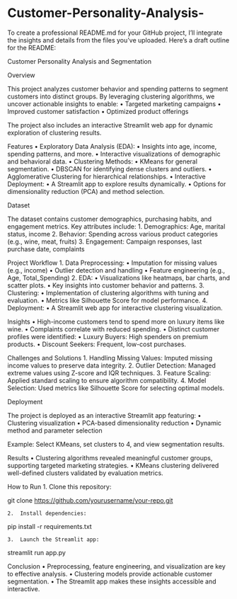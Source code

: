 # Customer-Personality-Analysis-
To create a professional README.md for your GitHub project, I’ll integrate the insights and details from the files you’ve uploaded. Here’s a draft outline for the README:


Customer Personality Analysis and Segmentation

Overview

This project analyzes customer behavior and spending patterns to segment customers into distinct groups. By leveraging clustering algorithms, we uncover actionable insights to enable:
	•	Targeted marketing campaigns
	•	Improved customer satisfaction
	•	Optimized product offerings

The project also includes an interactive Streamlit web app for dynamic exploration of clustering results.

Features
	•	Exploratory Data Analysis (EDA):
	•	Insights into age, income, spending patterns, and more.
	•	Interactive visualizations of demographic and behavioral data.
	•	Clustering Methods:
	•	KMeans for general segmentation.
	•	DBSCAN for identifying dense clusters and outliers.
	•	Agglomerative Clustering for hierarchical relationships.
	•	Interactive Deployment:
	•	A Streamlit app to explore results dynamically.
	•	Options for dimensionality reduction (PCA) and method selection.

Dataset

The dataset contains customer demographics, purchasing habits, and engagement metrics. Key attributes include:
	1.	Demographics: Age, marital status, income
	2.	Behavior: Spending across various product categories (e.g., wine, meat, fruits)
	3.	Engagement: Campaign responses, last purchase date, complaints

Project Workflow
	1.	Data Preprocessing:
	•	Imputation for missing values (e.g., income)
	•	Outlier detection and handling
	•	Feature engineering (e.g., Age, Total_Spending)
	2.	EDA:
	•	Visualizations like heatmaps, bar charts, and scatter plots.
	•	Key insights into customer behavior and patterns.
	3.	Clustering:
	•	Implementation of clustering algorithms with tuning and evaluation.
	•	Metrics like Silhouette Score for model performance.
	4.	Deployment:
	•	A Streamlit web app for interactive clustering visualization.

Insights
	•	High-income customers tend to spend more on luxury items like wine.
	•	Complaints correlate with reduced spending.
	•	Distinct customer profiles were identified:
	•	Luxury Buyers: High spenders on premium products.
	•	Discount Seekers: Frequent, low-cost purchases.

Challenges and Solutions
	1.	Handling Missing Values: Imputed missing income values to preserve data integrity.
	2.	Outlier Detection: Managed extreme values using Z-score and IQR techniques.
	3.	Feature Scaling: Applied standard scaling to ensure algorithm compatibility.
	4.	Model Selection: Used metrics like Silhouette Score for selecting optimal models.

Deployment

The project is deployed as an interactive Streamlit app featuring:
	•	Clustering visualization
	•	PCA-based dimensionality reduction
	•	Dynamic method and parameter selection

Example: Select KMeans, set clusters to 4, and view segmentation results.

Results
	•	Clustering algorithms revealed meaningful customer groups, supporting targeted marketing strategies.
	•	KMeans clustering delivered well-defined clusters validated by evaluation metrics.

How to Run
	1.	Clone this repository:

git clone https://github.com/yourusername/your-repo.git


	2.	Install dependencies:

pip install -r requirements.txt


	3.	Launch the Streamlit app:

streamlit run app.py

Conclusion
	•	Preprocessing, feature engineering, and visualization are key to effective analysis.
	•	Clustering models provide actionable customer segmentation.
	•	The Streamlit app makes these insights accessible and interactive.
